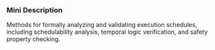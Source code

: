 ### Mini Description

Methods for formally analyzing and validating execution schedules, including schedulability analysis, temporal logic verification, and safety property checking.
